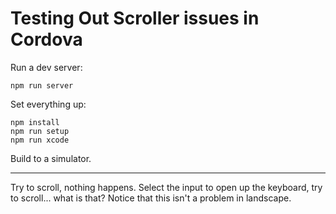 # Testing Out Scroller issues in Cordova

Run a dev server:
```
npm run server
````

Set everything up:
```
npm install
npm run setup
npm run xcode
```

Build to a simulator.

---

Try to scroll, nothing happens. Select the input to open up the keyboard, try to scroll... what is that? Notice that this isn't a problem in landscape.
